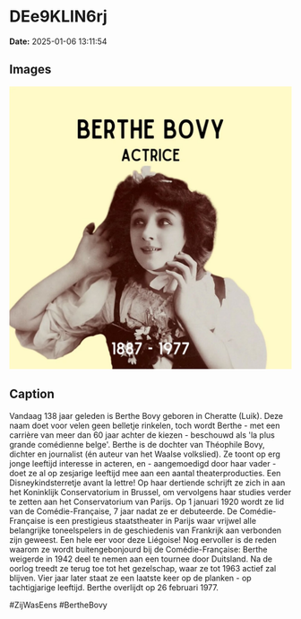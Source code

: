 # DEe9KLlN6rj

**Date:** 2025-01-06 13:11:54

## Images

![Image](../images_posts_json/DEe9KLlN6rj_0.webp)

## Caption

Vandaag 138 jaar geleden is Berthe Bovy geboren in Cheratte (Luik). Deze naam doet voor velen geen belletje rinkelen, toch wordt Berthe - met een carrière van meer dan 60 jaar achter de kiezen - beschouwd als 'la plus grande comédienne belge'. Berthe is de dochter van Théophile Bovy, dichter en journalist (én auteur van het Waalse volkslied). Ze toont op erg jonge leeftijd interesse in acteren, en - aangemoedigd door haar vader - doet ze al op zesjarige leeftijd mee aan een aantal theaterproducties. Een Disneykindsterretje avant la lettre! Op haar dertiende schrijft ze zich in aan het Koninklijk Conservatorium in Brussel, om vervolgens haar studies verder te zetten aan het Conservatorium van Parijs. Op 1 januari 1920 wordt ze lid van de Comédie-Française, 7 jaar nadat ze er debuteerde. De Comédie-Française is een prestigieus staatstheater in Parijs waar vrijwel alle belangrijke toneelspelers in de geschiedenis van Frankrijk aan verbonden zijn geweest. Een hele eer voor deze Liégoise! Nog eervoller is de reden waarom ze wordt buitengebonjourd bij de Comédie-Française: Berthe weigerde in 1942 deel te nemen aan een tournee door Duitsland. Na de oorlog treedt ze terug toe tot het gezelschap, waar ze tot 1963 actief zal blijven. Vier jaar later staat ze een laatste keer op de planken - op tachtigjarige leeftijd. Berthe overlijdt op 26 februari 1977.

#ZijWasEens #BertheBovy

